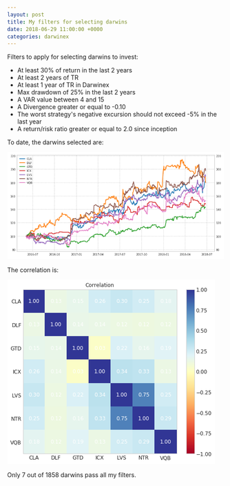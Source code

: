 ```yaml
---
layout: post
title: My filters for selecting darwins
date: 2018-06-29 11:00:00 +0000
categories: darwinex
---
```

Filters to apply for selecting darwins to invest:

* At least 30% of return in the last 2 years
* At least 2 years of TR
* At least 1 year of TR in Darwinex
* Max drawdown of 25% in the last 2 years
* A VAR value between 4 and 15
* A Divergence greater or equal to -0.10
* The worst strategy's negative excursion should not exceed -5% in the last year
* A return/risk ratio greater or equal to 2.0 since inception

To date, the darwins selected are:

![img](/assets/images/20180629215900.png)

The correlation is:

![img](/assets/images/20180629220000.png)

Only 7 out of 1858 darwins pass all my filters. 